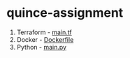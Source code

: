 # quince-assignment
1. Terraform - [main.tf](terraform/application/main.tf )
2. Docker - [Dockerfile](docker/Dockerfile)
3. Python - [main.py](python/main.py)